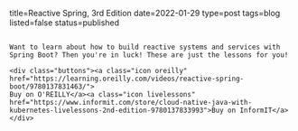 title=Reactive Spring, 3rd Edition
date=2022-01-29
type=post
tags=blog
listed=false
status=published
~~~~~~

Want to learn about how to build reactive systems and services with Spring Boot? Then you're in luck! These are just the lessons for you!

<div class="buttons"><a class="icon oreilly" href="https://learning.oreilly.com/videos/reactive-spring-boot/9780137831463/">
Buy on O'REILLY</a><a class="icon livelessons" href="https://www.informit.com/store/cloud-native-java-with-kubernetes-livelessons-2nd-edition-9780137833993">Buy on InformIT</a></div> 